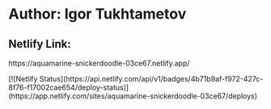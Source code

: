 # Author: Igor Tukhtametov
<h2>Netlify Link:</h2>
<p>https://aquamarine-snickerdoodle-03ce67.netlify.app/</p>
[![Netlify Status](https://api.netlify.com/api/v1/badges/4b71b9af-f972-427c-8f76-f17002cae654/deploy-status)](https://app.netlify.com/sites/aquamarine-snickerdoodle-03ce67/deploys)
